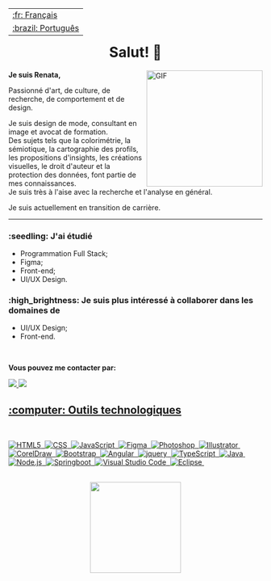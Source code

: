 <table align="right">
 <tr><td><a href="https://github.com/Renata-Fernandes/Renata-Fernandes/blob/main/README.md">:fr: Français</a></td></tr>
 <tr><td><a href="https://github.com/Renata-Fernandes/Renata-Fernandes/blob/main/README-pt-br">:brazil: Português</a></td></tr>
</table>


<h1 align="center"> Salut! 👋 </h1>

<img align="right" alt="GIF" src="https://user-images.githubusercontent.com/102121775/178090987-f793a7c7-6b18-42b2-9515-3a5cacb50edd.png" width="230px"/>

<p>
<b>Je suis Renata,</b>
<br>

Passionné d'art, de culture, de recherche, de comportement et de design.

Je suis design de mode, consultant en image et avocat de formation.<br>
Des sujets tels que la colorimétrie, la sémiotique, la cartographie des profils, les propositions d'insights, les créations visuelles, le droit d'auteur et la protection des données, font partie de mes connaissances.<br>
Je suis très à l'aise avec la recherche et l'analyse en général.

Je suis actuellement en transition de carrière.
</p>

<hr>


<h3>:seedling: J'ai étudié </h3>

- Programmation Full Stack;
- Figma;
- Front-end;
- UI/UX Design.

<h3>:high_brightness: Je suis plus intéressé à collaborer dans les domaines de </h3>

- UI/UX Design;
- Front-end.

<br>
<p>
  <b>Vous pouvez me contacter par:</b>
  </p>

<p>
  <a href="https://www.linkedin.com/in/renatafcosta/">
		<img src="https://img.shields.io/badge/LinkedIn-0077B5?style=for-the-badge&logo=linkedin&logoColor=white" />
  
  <a href="mailto:re.sourirez@gmail.com">
		<img src="https://img.shields.io/badge/Gmail-D14836?style=for-the-badge&logo=gmail&logoColor=white" />  
 </p>
 </div> 
 
<h2> :computer: Outils technologiques </h2>
<br>

![HTML5](https://img.shields.io/badge/-HTML5-260B02?style=flat&logo=HTML5)&nbsp;
![CSS](https://img.shields.io/badge/-CSS-260B02?style=flat&logo=CSS)&nbsp;
![JavaScript](https://img.shields.io/badge/-JavaScript-260B02?style=flat&logo=javascript)&nbsp;
![Figma](https://img.shields.io/badge/-Figma-260B02?style=flat&logo=figma)&nbsp;
![Photoshop](https://img.shields.io/badge/-Photoshop-260B02?style=flat&logo=photoshop)&nbsp;
![Illustrator](https://img.shields.io/badge/-Illustrator-260B02?style=flat&logo=illustrator)&nbsp;
![CorelDraw](https://img.shields.io/badge/-CorelDraw-260B02?style=flat&logo=coreldraw)&nbsp;
![Bootstrap](https://img.shields.io/badge/-Bootstrap-260B02?style=flat&logo=bootstrap)&nbsp;
![Angular](https://img.shields.io/badge/-Angular-260B02?style=flat&logo=angular)&nbsp;
![jquery](https://img.shields.io/badge/-jquery-260B02?style=flat&logo=jquery)&nbsp;
![TypeScript](https://img.shields.io/badge/-TypeScript-260B02?style=flat&logo=typescript)&nbsp;
![Java](https://img.shields.io/badge/-Java-260B02?style=flat&logo=java&logoColor=007396)&nbsp;
![Node.js](https://img.shields.io/badge/-Node.js-260B02?style=flat&logo=node.js)&nbsp;
![Springboot](https://img.shields.io/badge/-Springboot-260B02?style=flat&logo=springboot)&nbsp;
![Visual Studio Code](https://img.shields.io/badge/-VS%20Code-260B02?style=flat&logo=visual-studio-code)&nbsp;
![Eclipse](https://img.shields.io/badge/-Eclipse-260B02?style=flat&logo=eclipse)&nbsp;

<br>   
 
    
  <div align="center">
  <a href="https://github.com/Renata-Fernandes/Renata-Fernandes">
  <img height="180em" src= "https://github-readme-stats.vercel.app/api/top-langs/?username=Renata-Fernandes&layout=compact&theme=maroongold" />
  </div>
  
  <div>   
